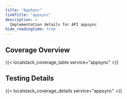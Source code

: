 ```yaml
---
title: "AppSync"
linkTitle: "appsync"
description: >
  Implementation details for API appsync
hide_readingtime: true
---
```


## Coverage Overview
{{< localstack_coverage_table service="appsync" >}}

## Testing Details
{{< localstack_coverage_details service="appsync" >}}
